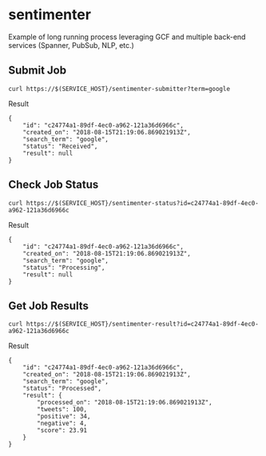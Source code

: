 # sentimenter

Example of long running process leveraging GCF and multiple back-end services (Spanner, PubSub, NLP, etc.)


## Submit Job

```
curl https://$(SERVICE_HOST}/sentimenter-submitter?term=google
```

Result

```
{
    "id": "c24774a1-89df-4ec0-a962-121a36d6966c",
    "created_on": "2018-08-15T21:19:06.869021913Z",
    "search_term": "google",
    "status": "Received",
    "result": null
}
```

## Check Job Status

```
curl https://$(SERVICE_HOST}/sentimenter-status?id=c24774a1-89df-4ec0-a962-121a36d6966c
```

Result

```
{
    "id": "c24774a1-89df-4ec0-a962-121a36d6966c",
    "created_on": "2018-08-15T21:19:06.869021913Z",
    "search_term": "google",
    "status": "Processing",
    "result": null
}
```



## Get Job Results

```
curl https://$(SERVICE_HOST}/sentimenter-result?id=c24774a1-89df-4ec0-a962-121a36d6966c
```

Result

```
{
    "id": "c24774a1-89df-4ec0-a962-121a36d6966c",
    "created_on": "2018-08-15T21:19:06.869021913Z",
    "search_term": "google",
    "status": "Processed",
    "result": {
        "processed_on": "2018-08-15T21:19:06.869021913Z",
        "tweets": 100,
        "positive": 34,
        "negative": 4,
        "score": 23.91
    }
}
```
